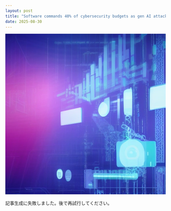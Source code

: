 ```yaml
---
layout: post
title: "Software commands 40% of cybersecurity budgets as gen AI attacks execute in milliseconds"
date: 2025-08-30
---
```


![記事画像](assets/images/20250830_ai.png)

記事生成に失敗しました。後で再試行してください。
